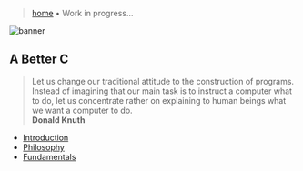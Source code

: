 > [home](/computing)
> &bull; Work in progress...

![banner](/abc/photos/banner.png)

## A Better C

> Let us change our traditional attitude to the construction of programs.
> Instead of imagining that our main task is to instruct a computer what to do,
> let us concentrate rather on explaining to human beings what we want a computer to do.  
> **Donald Knuth**

* [Introduction](introduction)
* [Philosophy](philosophy)
* [Fundamentals](fundamentals)
